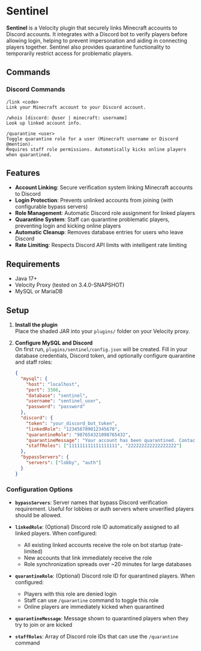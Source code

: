 # Sentinel

**Sentinel** is a Velocity plugin that securely links Minecraft accounts to Discord accounts. It integrates with a Discord bot to verify players before allowing login, helping to prevent impersonation and aiding in connecting players together. Sentinel also provides quarantine functionality to temporarily restrict access for problematic players.

## Commands

### Discord Commands
    /link <code>
    Link your Minecraft account to your Discord account.

    /whois [discord: @user | minecraft: username]
    Look up linked account info.

    /quarantine <user>
    Toggle quarantine role for a user (Minecraft username or Discord @mention).
    Requires staff role permissions. Automatically kicks online players when quarantined.

## Features

- **Account Linking**: Secure verification system linking Minecraft accounts to Discord
- **Login Protection**: Prevents unlinked accounts from joining (with configurable bypass servers)
- **Role Management**: Automatic Discord role assignment for linked players
- **Quarantine System**: Staff can quarantine problematic players, preventing login and kicking online players
- **Automatic Cleanup**: Removes database entries for users who leave Discord
- **Rate Limiting**: Respects Discord API limits with intelligent rate limiting

## Requirements

- Java 17+
- Velocity Proxy (tested on 3.4.0-SNAPSHOT)
- MySQL or MariaDB

## Setup

1. **Install the plugin**  
   Place the shaded JAR into your `plugins/` folder on your Velocity proxy.

2. **Configure MySQL and Discord**  
   On first run, `plugins/sentinel/config.json` will be created. Fill in your database credentials, Discord token, and optionally configure quarantine and staff roles:
   ```json
   {
     "mysql": {
       "host": "localhost",
       "port": 3306,
       "database": "sentinel",
       "username": "sentinel_user",
       "password": "password"
     },
     "discord": {
       "token": "your_discord_bot_token",
       "linkedRole": "123456789012345678",
       "quarantineRole": "987654321098765432",
       "quarantineMessage": "Your account has been quarantined. Contact an administrator.",
       "staffRoles": ["111111111111111111", "222222222222222222"]
     },
     "bypassServers": {
       "servers": ["lobby", "auth"]
     }
   }
   ```

### Configuration Options

- **`bypassServers`**: Server names that bypass Discord verification requirement. Useful for lobbies or auth servers where unverified players should be allowed.

- **`linkedRole`**: (Optional) Discord role ID automatically assigned to all linked players. When configured:
  - All existing linked accounts receive the role on bot startup (rate-limited)
  - New accounts that link immediately receive the role
  - Role synchronization spreads over ~20 minutes for large databases

- **`quarantineRole`**: (Optional) Discord role ID for quarantined players. When configured:
  - Players with this role are denied login
  - Staff can use `/quarantine` command to toggle this role
  - Online players are immediately kicked when quarantined

- **`quarantineMessage`**: Message shown to quarantined players when they try to join or are kicked

- **`staffRoles`**: Array of Discord role IDs that can use the `/quarantine` command

